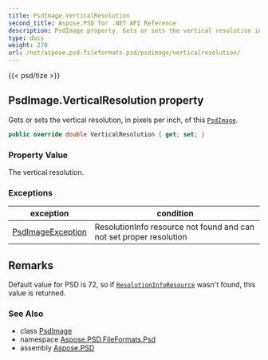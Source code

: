 ```yaml
---
title: PsdImage.VerticalResolution
second_title: Aspose.PSD for .NET API Reference
description: PsdImage property. Gets or sets the vertical resolution in pixels per inch of this PsdImage
type: docs
weight: 270
url: /net/aspose.psd.fileformats.psd/psdimage/verticalresolution/
---
```

{{< psd/tize >}}
## PsdImage.VerticalResolution property

Gets or sets the vertical resolution, in pixels per inch, of this [`PsdImage`](../).

```csharp
public override double VerticalResolution { get; set; }
```

### Property Value

The vertical resolution.

### Exceptions

| exception | condition |
| --- | --- |
| [PsdImageException](../../../aspose.psd.coreexceptions.imageformats/psdimageexception/) | ResolutionInfo resource not found and can not set proper resolution |

## Remarks

Default value for PSD is 72, so if [`ResolutionInfoResource`](../../../aspose.psd.fileformats.psd.resources/resolutioninforesource/) wasn't found, this value is returned.

### See Also

* class [PsdImage](../)
* namespace [Aspose.PSD.FileFormats.Psd](../../psdimage/)
* assembly [Aspose.PSD](../../../)


